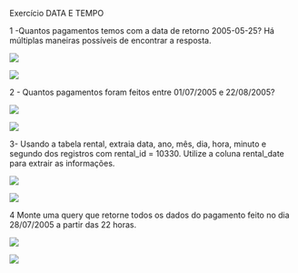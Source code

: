 Exercício DATA E TEMPO

  
  

1 -Quantos pagamentos temos com a data de retorno 2005-05-25? Há múltiplas maneiras possíveis de encontrar a resposta.

  

![](https://lh3.googleusercontent.com/M-vKvnP9CMBp2VP-S39ScnehG_alrDDyfkOhOZSkgWt9WW7xE03KotbChcgYO1Es7djk5JAONhvbbzRSqsSkxZawTCTVl_q1MTuC5cm6PBf_KobKfWGJ9bBEuDOKF2ugBnvYBGVgEJeUmyVyvpLYCQ)

![](https://lh5.googleusercontent.com/EmnxMsxIeXdevftUG9XigmzABIwREeB7-3Q5ylzj8SfTx6sP3USC3n_vW7ysHQleYausUOsbwvvuS8r2idm8w5pOtgSMLcNUFg8UR27QGATTdMkgfCs2UkT3dKFW1dQpe9DpOat3Vvcn4E0tm2N8Xg)

  
  
  

2 - Quantos pagamentos foram feitos entre 01/07/2005 e 22/08/2005?

  

![](https://lh3.googleusercontent.com/ieSeKgxlLGWxi41rFEUk1NHtygsrNziQyK2TDFX9xLavSk3xyD37Gk6hYrayLrEQlYM0NWKYHiJMkxsOHSq4LbGxmNFkjmbvf884raSnGjYCfAtxf8B76EZ0UztX5GKjVtBf01xY64uEoZqFZJY3Uw)

![](https://lh4.googleusercontent.com/6PuVLHpByjovwWDGv03esqzYGehToiIfAwhZ4waokZ6voATmSnX5xldfw3Jvn8mCfts5IyYldCqGLFeYCS5v4GcGu5nFesCmaokxePwwK7w5AHxt7XX7vtji5hL1fZ4Cs82SSW-cKyG3_UP5WfuaUg)

  

  

3- Usando a tabela rental, extraia data, ano, mês, dia, hora, minuto e segundo dos registros com rental_id = 10330. Utilize a coluna rental_date para extrair as informações.

  

![](https://lh6.googleusercontent.com/GEuYvNyqBexahjrMfry-Mdcp2zuR82Mc6a_qv2j4YLCoK2-WgW9jRv24z9OV235z-Wtm46Kau5QJX_YHdWfDPjD0APsLhDCK1yFWuG4FBs8H1cOPguV3jrb3BFto3xClN0_I3LGB6HO7BCsjBYL-VQ)

  

![](https://lh6.googleusercontent.com/n_t_OJuZ5d9T9oeet_IkLljrkw11cvJ152YyDNW_ZOIkqC2KLTGvzQ6Z8TqqYcejnIJbmjAmc-A4B1l-6ajtVD8QHFY-Juz72i9i64TelpQB-r46ZE5GYGCGv4h-ryVNBD0Scsus38HxFovQmOXbhA)

  

  

  

4 Monte uma query que retorne todos os dados do pagamento feito no dia 28/07/2005 a partir das 22 horas.

  

![](https://lh4.googleusercontent.com/nsA9xArhrUAMr6EHiKdrc08G1jTNV6BOVwhDxzd7LIW_bqMkgfBncSOFGIu9qTvOsOoRz1Su1dQcAqIVYULID8GuGBnICbqFzYTygChVuGZtKEAyWNL8q5HQ19wTR9pA52S7vlBjYcMBbvGbZO4BWQ)

![](https://lh6.googleusercontent.com/l1v3JJ-zeLt6WoiZHIwduxwoPsSmst-QUSgB-fLYOOww3DEeXlzNhtuq9IpppEZh6-8AvwrzJ00yLjM609HSTXgHiquxs2tXXZWq_1I16l2NNusqLVu-Y5Snn1xLgicwli61dCtnMIQROioIL5q3sg)